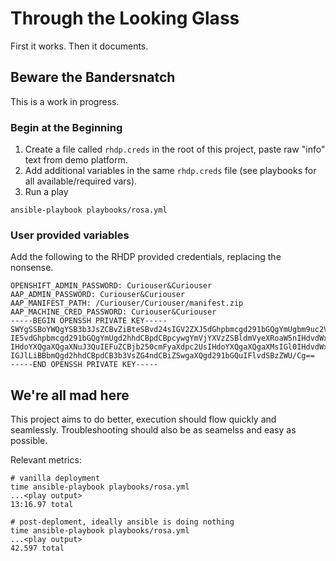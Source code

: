 # Through the Looking Glass
First it works. Then it documents.

## Beware the Bandersnatch
This is a work in progress.

### Begin at the Beginning
1. Create a file called `rhdp.creds` in the root of this project, paste raw "info" text from demo platform.
1. Add additional variables in the same `rhdp.creds` file (see playbooks for all available/required vars). 
1. Run a play
```
ansible-playbook playbooks/rosa.yml
```

### User provided variables
Add the following to the RHDP provided credentials, replacing the nonsense. 
```
OPENSHIFT_ADMIN_PASSWORD: Curiouser&Curiouser
AAP_ADMIN_PASSWORD: Curiouser&Curiouser
AAP_MANIFEST_PATH: /Curiouser/Curiouser/manifest.zip
AAP_MACHINE_CRED_PASSWORD: Curiouser&Curiouser
-----BEGIN OPENSSH PRIVATE KEY-----
SWYgSSBoYWQgYSB3b3JsZCBvZiBteSBvd24sIGV2ZXJ5dGhpbmcgd291bGQgYmUgbm9uc2Vuc2Uu
IE5vdGhpbmcgd291bGQgYmUgd2hhdCBpdCBpcywgYmVjYXVzZSBldmVyeXRoaW5nIHdvdWxkIGJl
IHdoYXQgaXQgaXNuJ3QuIEFuZCBjb250cmFyaXdpc2UsIHdoYXQgaXQgaXMsIGl0IHdvdWxkbid0
IGJlLiBBbmQgd2hhdCBpdCB3b3VsZG4ndCBiZSwgaXQgd291bGQuIFlvdSBzZWU/Cg==
-----END OPENSSH PRIVATE KEY-----
```

## We're all mad here
This project aims to do better, execution should flow quickly and seamlessly. Troubleshooting should also be as seamelss and easy as possible.

Relevant metrics:
```
# vanilla deployment
time ansible-playbook playbooks/rosa.yml
...<play output>
13:16.97 total

```


```
# post-deploment, ideally ansible is doing nothing
time ansible-playbook playbooks/rosa.yml
...<play output>
42.597 total

```

